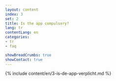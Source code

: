 ```yaml
---
layout: content
index: 3
set: 2
title: Is the app compulsory?
lang: tr
contentLang: en
categories:
- tr
- faq

showBreadCrumbs: true
showContact: true
---
```

{% include content/en/3-is-de-app-verplicht.md %}
